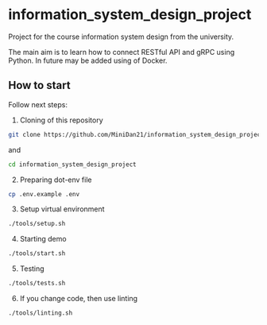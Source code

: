 # information_system_design_project
Project for the course information system design from the university.

The main aim is to learn how to connect RESTful API and gRPC using Python. In future may be added using of Docker.

## How to start
Follow next steps:

1. Cloning of this repository
```bash
git clone https://github.com/MiniDan21/information_system_design_project
```
and
```bash
cd information_system_design_project
```

2. Preparing dot-env file
```bash
cp .env.example .env
```

3. Setup virtual environment
```bash
./tools/setup.sh
```

4. Starting demo
```bash
./tools/start.sh
```

5. Testing
```bash
./tools/tests.sh
```

6. If you change code, then use linting
```bash
./tools/linting.sh
```